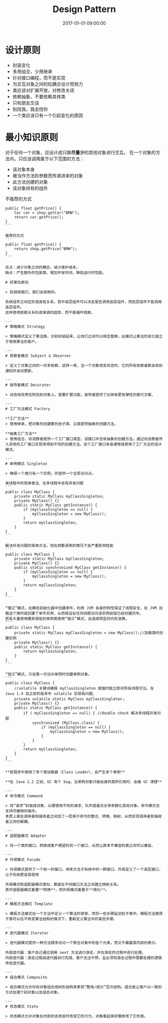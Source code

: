 ﻿---
title: Design Pattern
date: 2017-01-01 09:00:00
tags: [Java]
---

# 设计原则

- 封装变化
- 多用组合，少用继承
- 针对接口编程，而不是实现
- 为交互对象之间的松耦合设计而努力
- 类应该对扩展开放，对修改关闭
- 依赖抽象，不要依赖具体类
- 只和朋友交谈
- 别找我，我会找你
- 一个类应该只有一个引起变化的原因


# 最小知识原则

对于任何一个对象，应设计成只跟**尽量少**的其他对象进行交互。
在一个对象的方法内，只应该调用属于以下范围的方法：

- 该对象本身
- 被当作方法的参数而传递进来的对象
- 此方法创建的对象
- 该对象持有的组件

不推荐的方式
````
public float getPrice() {
    Car car = shop.getCar("BMW");
    return car.getPrice();
}
```

推荐的方式
```
public float getPrice() {
    return shop.getPrice("BMW");
}
```

优点：减少对象之间的耦合，减少维护成本。
缺点：产生额外的包装类，增加开发时间，降低运行时性能。

# 好莱坞原则

> 别调用我们，我们会调用你。

系统组件之间应形成高低关系，其中高层组件可以决定是否调用低层组件，而低层组件不能调用高层组件。
这样使得依赖关系形成单调的趋势，而不是循环依赖。

---
# 策略模式 Strategy

> 策略模式定义了算法族，分别封装起来，让他们之间可以相互替换，此模式让算法的变化独立于使用算法的客户。

---
# 观察者模式 Subject & Observer

> 定义了对象之间的一对多依赖，这样一来，当一个对象改变状态时，它的所有依赖者都会收到通知并自动更新。

---
# 装饰者模式 Decorator

> 动态地将责任附加到对象上。若要扩展功能，装饰者提供了比继承更有弹性的替代方案。

---
# 工厂方法模式 Factory

**工厂方法**
> 使用继承，把对象的创建委托给子类，父类提供抽象的创建方法。

**抽象工厂方法**
> 使用组合，向消费者提供一个工厂接口类型，该接口中含有抽象的创建方法。通过向消费者传入具体的工厂接口实现来得到不同的创建方法。这个工厂接口本身通常就使用了工厂方法的设计模式。

---
# 单例模式 Singleton

> 确保一个类只有一个实例，并提供一个全局访问点。

单线程中的简单做法，在多线程中会有并发问题
```
public class MyClass {
    private static MyClass myClassSingleton;
    private MyClass() {}
    public static MyClass getInstance() {
        if (myClassSingleton == null) {
            myClassSingleton = new MyClass();
        }
        return myClassSingleton;
    }
}
```

解决并发问题的简单方法，但在频繁调用的情况下会严重影响性能
```
public class MyClass {
    private static MyClass myClassSingleton;
    private MyClass() {}
    public static synchronized MyClass getInstance() {
        if (myClassSingleton == null) {
            myClassSingleton = new MyClass();
        }
        return myClassSingleton;
    }
}
```

“饿汉”模式，在静态初始化器中创建单件，利用 JVM 自身的特性保证了线程安全，在 JVM 加载这个类时就创建了单件实例，从而保证在任何线程访问该实例前就已经创建完毕。
若有大量使用概率很低的单例类使用“饿汉”模式，会造成明显的内存浪费。
```
public class MyClass {
    private static MyClass myClassSingleton = new MyClass();//加载类时创建实例
    private MyClass() {}
    public static MyClass getInstance() {
        return myClassSingleton;
    }
}
```

“饱汉”模式，只在第一次访问单例时创建单例对象。
```
public class MyClass {
    //volatile 关键词确保 myClassSingleton 赋值时能立即对所有线程可见。在 Java 1.4 及之前的版本中 volatile 实现有问题。
    private volatile static MyClass myClassSingleton；
    private MyClass() {}
    public static MyClass getInstance() {
        if ( myClassSingleton == null) { //double check 解决多线程并发问题
            synchronized (MyClass.class) {
                if (myClassSingleton == null) {
                    myClassSingleton = new MyClass();
                }
            }
        }
        return myClassSingleton;
    }
}
```

**若程序中使用了多个类加载器（Class Loader），会产生多个单例**

**在 Java 1.2 之前，GC 有个 bug，当单例对象只被自身的类所引用时，会被 GC 清理**

---
# 命令模式 Command

> 将“请求”封装成对象，以便使用不同的请求、队列或者日志来参数化其他对象。命令模式也支持可撤销的操作。
本质上是在调用者和接收者之间加了一层用于命令的整合、转换、映射，从而实现调用者和接收者之间的解耦。

---
# 适配器模式 Adapter

> 将一个类的接口，转换成客户期望的另一个接口，从而让原本不兼容的类之间可以兼容。

---
# 外观模式 Facade

> 外观模式提供了一个统一的接口，用来方法子系统中的一群接口。外观定义了一个高层接口，让子系统更容易使用

外观模式和适配器模式类似，都是在不同接口方法之间建立映射关系。
其中适配器模式着重**转换**，而外观模式着重于**简化**。

---
# 模板方法模式 Template

> 模板方法模式在一个方法中定义一个算法的骨架，而将一些步骤延迟到子类中。模板方法使得子类可以在不改变算法结构的情况下，重新定义算法中的某些步骤。

---
# 迭代器模式 Iterator

> 迭代器模式提供一种方法顺序访问一个聚合对象中的各个元素，而又不暴露其内部的表示。

外部迭代器：客户自己通过调用 next 方法进行游走，并在游走的过程中进行处理。
内部迭代器：游走过程由迭代器自行完成，客户无法干预，且必须将游走过程中需要处理的逻辑传给迭代器。

---
# 组合模式 Composite

> 组合模式允许你将对象组合成树形结构来表现“整体/部分”层次结构。组合能让客户以一致的方式处理个别对象以及组合对象。

---
# 状态模式 State

> 状态模式允许对象在内部状态改变时改变它的行为，对象看起来好像修改了它的类。

